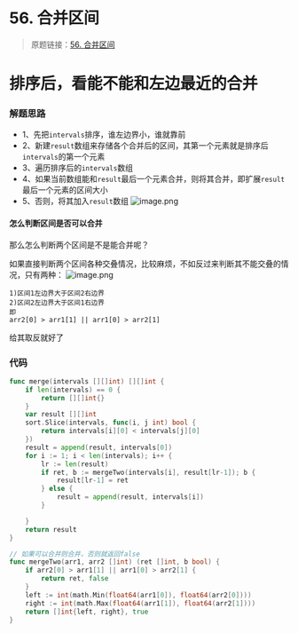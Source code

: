 # 56. 合并区间
> 原题链接：[56. 合并区间](https://leetcode-cn.com/problems/merge-intervals/)

# 排序后，看能不能和左边最近的合并
### 解题思路
* 1、先把``intervals``排序，谁左边界小，谁就靠前
* 2、新建``result``数组来存储各个合并后的区间，其第一个元素就是排序后``intervals``的第一个元素
* 3、遍历排序后的``intervals``数组
* 4、如果当前数组能和``result``最后一个元素合并，则将其合并，即扩展``result``最后一个元素的区间大小
* 5、否则，将其加入``result``数组
![image.png](https://pic.leetcode-cn.com/0f779efc93410dbc2d79cb94e8994df180958bf93e4d85752543e60afd49890f-image.png)

#### 怎么判断区间是否可以合并
那么怎么判断两个区间是不是能合并呢？

如果直接判断两个区间各种交叠情况，比较麻烦，不如反过来判断其不能交叠的情况，只有两种：
![image.png](https://pic.leetcode-cn.com/b301f8b32eed60edd58e83b5a0fb9385d17b2d601b72dc3b66ace2645458f3ce-image.png)

```
1)区间1左边界大于区间2右边界
2)区间2左边界大于区间1右边界
即
arr2[0] > arr1[1] || arr1[0] > arr2[1]
```
给其取反就好了
### 代码

```go
func merge(intervals [][]int) [][]int {
	if len(intervals) == 0 {
		return [][]int{}
	}
	var result [][]int
	sort.Slice(intervals, func(i, j int) bool {
		return intervals[i][0] < intervals[j][0]
	})
	result = append(result, intervals[0])
	for i := 1; i < len(intervals); i++ {
		lr := len(result)
		if ret, b := mergeTwo(intervals[i], result[lr-1]); b {
			result[lr-1] = ret
		} else {
			result = append(result, intervals[i])
		}

	}
	return result
}

// 如果可以合并则合并，否则就返回false
func mergeTwo(arr1, arr2 []int) (ret []int, b bool) {
	if arr2[0] > arr1[1] || arr1[0] > arr2[1] {
		return ret, false
	}
	left := int(math.Min(float64(arr1[0]), float64(arr2[0])))
	right := int(math.Max(float64(arr1[1]), float64(arr2[1])))
	return []int{left, right}, true
}
```
